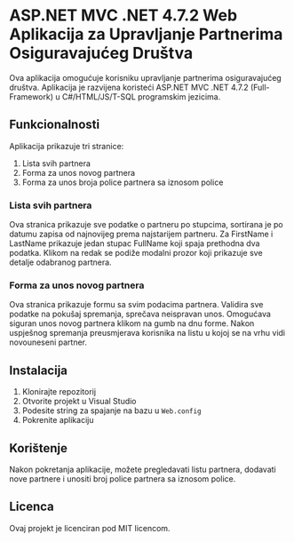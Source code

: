 # ASP.NET MVC .NET 4.7.2 Web Aplikacija za Upravljanje Partnerima Osiguravajućeg Društva

Ova aplikacija omogućuje korisniku upravljanje partnerima osiguravajućeg društva. Aplikacija je razvijena koristeći ASP.NET MVC .NET 4.7.2 (Full-Framework) u C#/HTML/JS/T-SQL programskim jezicima.

## Funkcionalnosti

Aplikacija prikazuje tri stranice:

1. Lista svih partnera
2. Forma za unos novog partnera
3. Forma za unos broja police partnera sa iznosom police

### Lista svih partnera

Ova stranica prikazuje sve podatke o partneru po stupcima, sortirana je po datumu zapisa od najnovijeg prema najstarijem partneru. Za FirstName i LastName prikazuje jedan stupac FullName koji spaja prethodna dva podatka. Klikom na redak se podiže modalni prozor koji prikazuje sve detalje odabranog partnera.

### Forma za unos novog partnera

Ova stranica prikazuje formu sa svim podacima partnera. Validira sve podatke na pokušaj spremanja, sprečava neispravan unos. Omogućava siguran unos novog partnera klikom na gumb na dnu forme. Nakon uspješnog spremanja preusmjerava korisnika na listu u kojoj se na vrhu vidi novouneseni partner.

## Instalacija

1. Klonirajte repozitorij
2. Otvorite projekt u Visual Studio
3. Podesite string za spajanje na bazu u `Web.config`
4. Pokrenite aplikaciju

## Korištenje

Nakon pokretanja aplikacije, možete pregledavati listu partnera, dodavati nove partnere i unositi broj police partnera sa iznosom police.

## Licenca

Ovaj projekt je licenciran pod MIT licencom.
